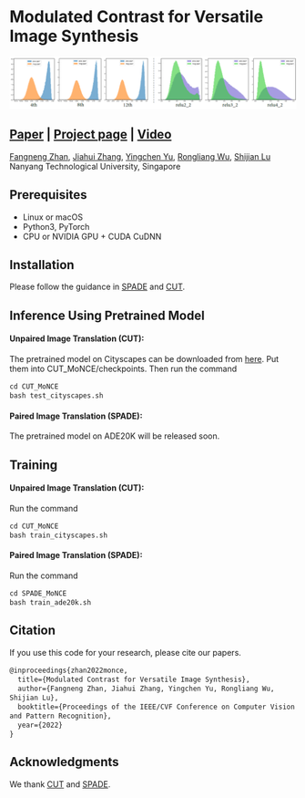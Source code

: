 # Modulated Contrast for Versatile Image Synthesis
![Teaser](teaser.png)

## [Paper](https://www.researchgate.net/publication/359291272_Modulated_Contrast_for_Versatile_Image_Synthesis)  |  [Project page](https://sites.google.com)  | [Video](https://www.youtube.com/)
<!-- Modulated Contrast for Versatile Image Synthesis (Arxiuv). -->
<!-- <br> -->
[Fangneng Zhan](https://fnzhan.com), [Jiahui Zhang](https://scholar.google.com.sg/citations?user=DXpYbWkAAAAJ&hl=en), [Yingchen Yu](https://scholar.google.com.sg/citations?user=0cet0X8AAAAJ&hl=en), [Rongliang Wu](https://scholar.google.com.sg/citations?user=SZkh3iAAAAAJ&hl=en), [Shijian Lu](https://scholar.google.com.sg/citations?user=uYmK-A0AAAAJ&hl=en) <br>
Nanyang Technological University, Singapore <br>

## Prerequisites
- Linux or macOS
- Python3, PyTorch
- CPU or NVIDIA GPU + CUDA CuDNN

## Installation
Please follow the guidance in [SPADE](https://github.com/NVlabs/SPADE) and [CUT](https://github.com/taesungp/contrastive-unpaired-translation).


## Inference Using Pretrained Model
#### Unpaired Image Translation (CUT):
The pretrained model on Cityscapes can be downloaded from [here](https://drive.google.com/drive/folders/1QXwLzRN5EuKmtvXzWKW9pAc3npMCFeON?usp=sharing). Put them into CUT_MoNCE/checkpoints.
Then run the command 
````
cd CUT_MoNCE
bash test_cityscapes.sh
````


#### Paired Image Translation (SPADE):
The pretrained model on ADE20K will be released soon.
<!-- can be downloaded from [here](https://drive.google.com/file/d/1Z8B3fdU_suB8dJswR-QPwh-eZfkxSP7F/view?usp=sharing). -->


## Training
#### Unpaired Image Translation (CUT):
Run the command 
````
cd CUT_MoNCE
bash train_cityscapes.sh
````

#### Paired Image Translation (SPADE):
Run the command 
````
cd SPADE_MoNCE
bash train_ade20k.sh
````


## Citation
If you use this code for your research, please cite our papers.
```
@inproceedings{zhan2022monce,
  title={Modulated Contrast for Versatile Image Synthesis},
  author={Fangneng Zhan, Jiahui Zhang, Yingchen Yu, Rongliang Wu, Shijian Lu},
  booktitle={Proceedings of the IEEE/CVF Conference on Computer Vision and Pattern Recognition},
  year={2022}
}
```

## Acknowledgments
We thank [CUT](https://github.com/taesungp/contrastive-unpaired-translation) and [SPADE](https://github.com/NVlabs/SPADE).
